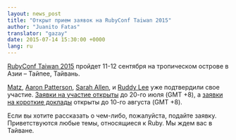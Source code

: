 ```yaml
---
layout: news_post
title: "Открыт прием заявок на RubyConf Taiwan 2015"
author: "Juanito Fatas"
translator: "gazay"
date: 2015-07-14 15:30:00 +0000
lang: ru
---
```


[RubyConf Taiwan 2015](http://rubyconf.tw) пройдет 11-12 сентября на
тропическом острове в Азии – Тайпее, Тайвань.

[Matz](https://twitter.com/yukihiro_matz),
[Aaron Patterson](https://twitter.com/tenderlove),
[Sarah Allen](https://twitter.com/ultrasaurus),
и [Ruddy Lee](https://ruddyblog.wordpress.com) уже подтвердили свое участие.
[Заявки на участие открыты](http://rubytaiwan.kktix.cc/events/rubyconftw2015-cfp)
до 20-го июля (GMT +8), а
[заявки на короткие доклады](http://rubytaiwan.kktix.cc/events/rubyconftw2015-ltcfp)
открыты до 10-го августа (GMT +8).

Если вы хотите рассказать о чем-либо, пожалуйста, подайте заявку.
Приветствуются любые темы, относящиеся к Ruby. Мы ждем вас в Тайване.
